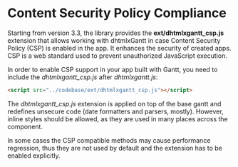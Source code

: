 Content Security Policy Compliance
=========================


Starting from version 3.3, the library provides the **ext/dhtmlxgantt_csp.js** extension that allows working with dhtmlxGantt 
in case Content Security Policy (CSP) is enabled in the app. It enhances the security of created apps. 
CSP is a web standard used to prevent unauthorized JavaScript execution. 


In order to enable CSP support in your app built with Gantt, you need to include the *dhtmlxgantt_csp.js* after *dhtmlxgantt.js*:

~~~html
<script src="../codebase/ext/dhtmlxgantt_csp.js"></script>
~~~


The *dhtmlxgantt_csp.js* extension is applied on top of the base gantt and redefines unsecure code (date formatters and parsers, mostly).
However, inline styles should be allowed, as they are used in many places across the component. 

In some cases the CSP compatible methods may cause performance regression, thus they are not used by default and the extension has to be enabled explicitly.